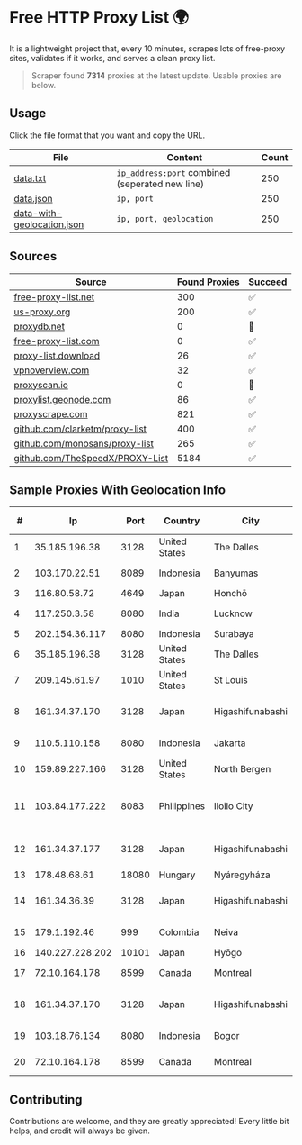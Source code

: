 
# Free HTTP Proxy List 🌍

It is a lightweight project that, every 10 minutes, scrapes lots of free-proxy sites, validates if it works, and serves a clean proxy list.


> Scraper found **7314** proxies at the latest update. Usable proxies are below.

## Usage

Click the file format that you want and copy the URL.


|File|Content|Count|
|----|-------|-----|
|[data.txt](https://raw.githubusercontent.com/themiralay/Proxy-List-World/master/data.txt)|`ip_address:port` combined (seperated new line)|250|
|[data.json](https://raw.githubusercontent.com/themiralay/Proxy-List-World/master/data.json)|`ip, port`|250|
|[data-with-geolocation.json](https://raw.githubusercontent.com/themiralay/Proxy-List-World/master/data-with-geolocation.json)|`ip, port, geolocation`|250|

## Sources

|Source|Found Proxies|Succeed|
|------|-------------|-------|
|[free-proxy-list.net](https://free-proxy-list.net)|300|✅|
|[us-proxy.org](https://www.us-proxy.org)|200|✅|
|[proxydb.net](http://proxydb.net)|0|🚫|
|[free-proxy-list.com](https://free-proxy-list.com/?page=&port=&type%5B%5D=http&type%5B%5D=https&up_time=0&search=Search)|0|✅|
|[proxy-list.download](https://www.proxy-list.download/HTTP)|26|✅|
|[vpnoverview.com](https://vpnoverview.com/privacy/anonymous-browsing/free-proxy-servers)|32|✅|
|[proxyscan.io](https://www.proxyscan.io)|0|🚫|
|[proxylist.geonode.com](https://proxylist.geonode.com/api/proxy-list?limit=300&page=1&sort_by=lastChecked&sort_type=desc&protocols=http,https)|86|✅|
|[proxyscrape.com](https://api.proxyscrape.com/v2/?request=displayproxies&protocol=http&timeout=10000&country=all&ssl=all&anonymity=all)|821|✅|
|[github.com/clarketm/proxy-list](https://raw.githubusercontent.com/clarketm/proxy-list/master/proxy-list-raw.txt)|400|✅|
|[github.com/monosans/proxy-list](https://raw.githubusercontent.com/monosans/proxy-list/main/proxies/http.txt)|265|✅|
|[github.com/TheSpeedX/PROXY-List](https://raw.githubusercontent.com/TheSpeedX/PROXY-List/master/http.txt)|5184|✅|


## Sample Proxies With Geolocation Info

|#|Ip|Port|Country|City|Internet Service Provider|
|-|--|----|-------|----|-------------------------|
|1|35.185.196.38|3128|United States|The Dalles|Google LLC|
|2|103.170.22.51|8089|Indonesia|Banyumas|PT Puskomedia Indonesia Kreatif|
|3|116.80.58.72|4649|Japan|Honchō|InfoSphere|
|4|117.250.3.58|8080|India|Lucknow|Bharat Sanchar Nigam Ltd|
|5|202.154.36.117|8080|Indonesia|Surabaya|RADNET-BDG|
|6|35.185.196.38|3128|United States|The Dalles|Google LLC|
|7|209.145.61.97|1010|United States|St Louis|Nubes, LLC|
|8|161.34.37.170|3128|Japan|Higashifunabashi|NTT PC Communications, Inc.|
|9|110.5.110.158|8080|Indonesia|Jakarta|PT Orion Cyber Internet|
|10|159.89.227.166|3128|United States|North Bergen|DigitalOcean, LLC|
|11|103.84.177.222|8083|Philippines|Iloilo City|Panay Broadband / Buenavista Cable TV., Inc.|
|12|161.34.37.177|3128|Japan|Higashifunabashi|NTT PC Communications, Inc.|
|13|178.48.68.61|18080|Hungary|Nyáregyháza|UPC|
|14|161.34.36.39|3128|Japan|Higashifunabashi|NTT PC Communications, Inc.|
|15|179.1.192.46|999|Colombia|Neiva|InterNexa Global Network|
|16|140.227.228.202|10101|Japan|Hyōgo|InfoSphere|
|17|72.10.164.178|8599|Canada|Montreal|GloboTech Communications|
|18|161.34.37.170|3128|Japan|Higashifunabashi|NTT PC Communications, Inc.|
|19|103.18.76.134|8080|Indonesia|Bogor|PT Usaha Adi Sanggoro|
|20|72.10.164.178|8599|Canada|Montreal|GloboTech Communications|



## Contributing

Contributions are welcome, and they are greatly appreciated! Every
little bit helps, and credit will always be given.


